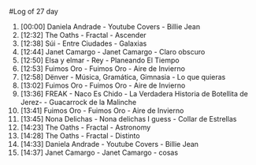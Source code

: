 #Log of 27 day

1. [00:00] Daniela Andrade - Youtube Covers - Billie Jean
1. [12:32] The Oaths - Fractal - Ascender
1. [12:38] Súi - Entre Ciudades - Galaxias
1. [12:44] Janet Camargo - Janet Camargo - Claro obscuro
1. [12:50] Elsa y elmar - Rey - Planeando El Tiempo
1. [12:53] Fuimos Oro - Fuimos Oro - Aire de Invierno
1. [12:58] Dënver - Música, Gramática, Gimnasia - Lo que quieras
1. [13:02] Fuimos Oro - Fuimos Oro - Aire de Invierno
1. [13:36] FREAK - Naco Es Chido - La Verdadera Historia de Botellita de Jerez- - Guacarrock de la Malinche
1. [13:41] Fuimos Oro - Fuimos Oro - Aire de Invierno
1. [13:45] Nona Delichas - Nona delichas I guess - Collar de Estrellas
1. [14:23] The Oaths - Fractal - Astronomy
1. [14:28] The Oaths - Fractal - Distinto
1. [14:33] Daniela Andrade - Youtube Covers - Billie Jean
1. [14:37] Janet Camargo - Janet Camargo - cosas
